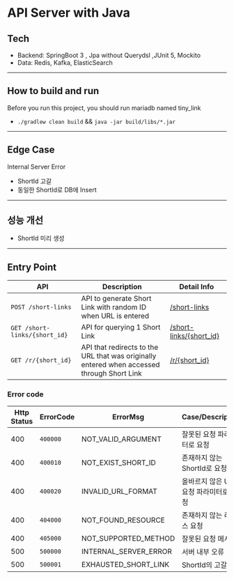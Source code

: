 # API Server with Java

## Tech

- Backend: SpringBoot 3 , Jpa without Querydsl ,JUnit 5, Mockito
- Data: Redis, Kafka, ElasticSearch

---

## How to build and run

Before you run this project, you should run mariadb named tiny_link

- `./gradlew clean build` && `java -jar build/libs/*.jar`

---

## Edge Case

Internal Server Error

- ShortId 고갈
- 동일한 ShortId로 DB에 Insert

---

## 성능 개선

- ShortId 미리 생성

---

## Entry Point

| API                           | Description                                                                                | Detail Info                                                                          |
|-------------------------------|--------------------------------------------------------------------------------------------|--------------------------------------------------------------------------------------|
| `POST /short-links`           | API to generate Short Link with random ID when URL is entered                              | [/short-links](https://api.dragonappear.online/docs/post-short-links.html)           |
| `GET /short-links/{short_id}` | API for querying 1 Short Link                                                              | [/short-links/{short_id}](https://api.dragonappear.online/docs/get-short-links.html) |
| `GET /r/{short_id}`           | API that redirects to the URL that was originally entered when accessed through Short Link | [/r/{short_id}](https://api.dragonappear.online/docs/redirect-short-links.html)      |

### Error code

| Http Status | ErrorCode | ErrorMsg              | Case/Description        |
|-------------|-----------|-----------------------|-------------------------|
| 400         | `400000`  | NOT_VALID_ARGUMENT    | 잘못된 요청 파라미터로 요청         |
| 400         | `400010`  | NOT_EXIST_SHORT_ID    | 존재하지 않는 ShortId로 요청     |
| 400         | `400020`  | INVALID_URL_FORMAT    | 올바르지 않은 URL 요청 파라미터로 요청 |
| 400         | `404000`  | NOT_FOUND_RESOURCE    | 존재하지 않는 리소스 요청          |
| 400         | `405000`  | NOT_SUPPORTED_METHOD  | 잘못된 요청 메서드              |
| 500         | `500000`  | INTERNAL_SERVER_ERROR | 서버 내부 오류                |
| 500         | `500001`  | EXHAUSTED_SHORT_LINK  | ShortId의 고갈             |


